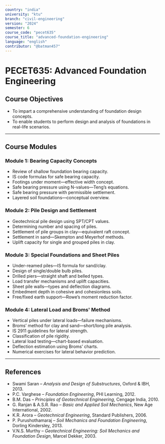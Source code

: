 ```yaml
---
country: "india"
university: "ktu"
branch: "civil-engineering"
version: "2024"
semester: 6
course_code: "pecet635"
course_title: "advanced-foundation-engineering"
language: "english"
contributor: "@batman457"
---
```


# PECET635: Advanced Foundation Engineering

## Course Objectives
- To impart a comprehensive understanding of foundation design concepts.
- To enable students to perform design and analysis of foundations in real-life scenarios.

---

## Course Modules

### Module 1: Bearing Capacity Concepts
- Review of shallow foundation bearing capacity.
- IS code formulas for safe bearing capacity.
- Footings under moment—effective width concept.
- Safe bearing pressure using N-values—Teng’s equations.
- Safe bearing pressure with permissible settlement.
- Layered soil foundations—conceptual overview.

### Module 2: Pile Design and Settlement
- Geotechnical pile design using SPT/CPT values.
- Determining number and spacing of piles.
- Settlement of pile groups in clay—equivalent raft concept.
- Settlement in sand—Skempton and Meyerhof methods.
- Uplift capacity for single and grouped piles in clay.

### Module 3: Special Foundations and Sheet Piles
- Under-reamed piles—IS formula for sand/clay.
- Design of single/double bulb piles.
- Drilled piers—straight shaft and belled types.
- Load transfer mechanisms and uplift capacities.
- Sheet pile walls—types and deflection diagrams.
- Embedment depth in cohesive and cohesionless soils.
- Free/fixed earth support—Rowe’s moment reduction factor.

### Module 4: Lateral Load and Broms' Method
- Vertical piles under lateral loads—failure mechanisms.
- Broms’ method for clay and sand—short/long pile analysis.
- IS 2911 guidelines for lateral strength.
- Classification of pile rigidity.
- Lateral load testing—chart-based evaluation.
- Deflection estimation using Broms’ charts.
- Numerical exercises for lateral behavior prediction.

---

## References

- Swami Saran – *Analysis and Design of Substructures*, Oxford & IBH, 2013.
- P.C. Varghese – *Foundation Engineering*, PHI Learning, 2012.
- B.M. Das – *Principles of Geotechnical Engineering*, Cengage India, 2010.
- G. Ranjan & A.S.R. Rao – *Basic and Applied Soil Mechanics*, New Age International, 2002.
- K.R. Arora – *Geotechnical Engineering*, Standard Publishers, 2006.
- P. Purushothamaraj – *Soil Mechanics and Foundation Engineering*, Dorling Kindersley, 2013.
- V.N.S. Murthy – *Geotechnical Engineering: Soil Mechanics and Foundation Design*, Marcel Dekker, 2003.
